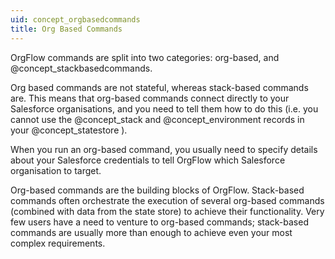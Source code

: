 ```yaml
---
uid: concept_orgbasedcommands
title: Org Based Commands
---
```


OrgFlow commands are split into two categories: org-based, and @concept_stackbasedcommands.

Org based commands are not stateful, whereas stack-based commands are. This means that org-based commands connect directly to your Salesforce organisations, and you need to tell them how to do this (i.e. you cannot use the @concept_stack and @concept_environment records in your @concept_statestore ).

When you run an org-based command, you usually need to specify details about your Salesforce credentials to tell OrgFlow which Salesforce organisation to target.

Org-based commands are the building blocks of OrgFlow. Stack-based commands often orchestrate the execution of several org-based commands (combined with data from the state store) to achieve their functionality. Very few users have a need to venture to org-based commands; stack-based commands are usually more than enough to achieve even your most complex requirements.
